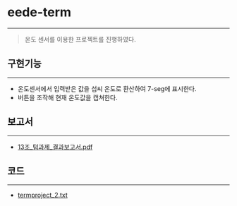 # eede-term
---
> 온도 센서를 이용한 프로젝트를 진행하였다.

## 구현기능
---
* 온도센서에서 입력받은 값을 섭씨 온도로 환산하여 7-seg에 표시한다.
* 버튼을 조작해 현재 온도값을 캡쳐한다.

## 보고서
---
* [13조_텀과제_결과보고서.pdf](https://github.com/petersmith1996/eede-term/files/5603066/13._._.pdf)

## 코드
---
* [termproject_2.txt](https://github.com/petersmith1996/eede-term/files/5603082/termproject_2.txt)
